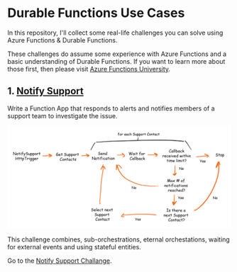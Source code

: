 # Durable Functions Use Cases

In this repository, I'll collect some real-life challenges you can solve using Azure Functions & Durable Functions.

These challenges do assume some experience with Azure Functions and a basic understanding of Durable Functions. If you want to learn more about those first, then please visit [Azure Functions University](https://github.com/marcduiker/azure-functions-university).

## 1. [Notify Support](/lessons/notifysupport.md)

Write a Function App that responds to alerts and notifies members of a support team to investigate the issue.

![Notify Support Flow diagram](/diagrams/notifysupport.png)

This challenge combines, sub-orchestrations, eternal orchestations, waiting for external events and using stateful entities.

Go to the [Notify Support Challange](/lessons/notifysupport.md).
